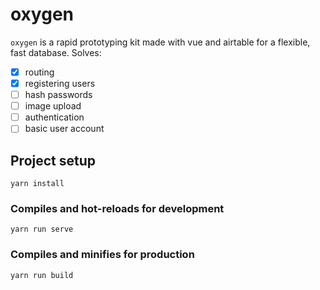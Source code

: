 # oxygen
`oxygen` is a rapid prototyping kit made with vue and airtable for a flexible, fast database.
Solves:
- [x] routing
- [x] registering users
- [ ] hash passwords
- [ ] image upload
- [ ] authentication
- [ ] basic user account

## Project setup
```
yarn install
```

### Compiles and hot-reloads for development
```
yarn run serve
```

### Compiles and minifies for production
```
yarn run build
```
